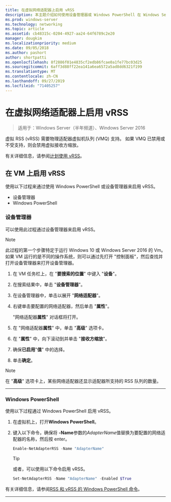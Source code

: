 ```yaml
---
title: 在虚拟网络适配器上启用 vRSS
description: 本主题介绍如何使用设备管理器或 Windows PowerShell 在 Windows Server 中启用 vRSS。
ms.prod: windows-server
ms.technology: networking
ms.topic: article
ms.assetid: cb48315c-0204-4927-aa24-64f6789c2e20
manager: dougkim
ms.localizationpriority: medium
ms.date: 09/05/2018
ms.author: pashort
author: shortpatti
ms.openlocfilehash: 8f2886f01e4835cf2edb86fcae0a1fe77bc03d25
ms.sourcegitcommit: 6aff3d88ff22ea141a6ea6572a5ad8dd6321f199
ms.translationtype: MT
ms.contentlocale: zh-CN
ms.lasthandoff: 09/27/2019
ms.locfileid: "71405257"
---
```

# <a name="enable-vrss-on-a-virtual-network-adapter"></a>在虚拟网络适配器上启用 vRSS

>适用于：Windows Server（半年频道）、Windows Server 2016

虚拟 RSS \(vRSS\) 需要物理适配器虚拟机队列 \(VMQ\) 支持。 如果 VMQ 已禁用或不受支持，则会禁用虚拟接收方缩放。 

有关详细信息，请参阅[计划使用 vRSS](vrss-plan.md)。

## <a name="enable-vrss-on-a-vm"></a>在 VM 上启用 vRSS
 
使用以下过程来通过使用 Windows PowerShell 或设备管理器来启用 vRSS。

-   设备管理器
-   Windows PowerShell
  
### <a name="device-manager"></a>设备管理器

可以使用此过程通过设备管理器来启用 vRSS。

>[!NOTE]
>此过程的第一个步骤特定于运行 Windows 10 或 Windows Server 2016 的 Vm。 如果 VM 运行的是不同的操作系统，则可以通过先打开 "控制面板"，然后查找并打开设备管理器来打开设备管理器。
  
1.  在 VM 任务栏上，在 "**要搜索的位置**" 中键入 "**设备**"。 

2.  在搜索结果中，单击 "**设备管理器**"。

3.  在设备管理器中，单击以展开 "**网络适配器**"。 

4.  右键单击要配置的网络适配器，然后单击 "**属性**"。<p>"网络适配器**属性**" 对话框将打开。

5.  在 "网络适配器**属性**" 中，单击 "**高级**" 选项卡。 

6.  在 "**属性**" 中，向下滚动到并单击 "**接收方缩放**"。 

7.  确保**已启用**"**值**" 中的选择。 

8.  单击**确定**。
  
> [!NOTE]
> 在 "**高级**" 选项卡上，某些网络适配器还显示适配器所支持的 RSS 队列的数量。

---

### <a name="windows-powershell"></a>Windows PowerShell

使用以下过程通过 Windows PowerShell 启用 vRSS。

1. 在虚拟机上，打开**Windows PowerShell**。

2. 键入以下命令，确保将 **-Name**参数的*AdapterName*值替换为要配置的网络适配器的名称，然后按 enter。 
  
   ```PowerShell
   Enable-NetAdapterRSS -Name "AdapterName"
   ```

   >[!TIP]
   >或者，可以使用以下命令启用 vRSS。
   >```PowerShell
   >Set-NetAdapterRSS -Name "AdapterName" -Enabled $True  
   >```

有关详细信息，请参阅[RSS 和 vRSS 的 Windows PowerShell 命令](vrss-wps.md)。

---